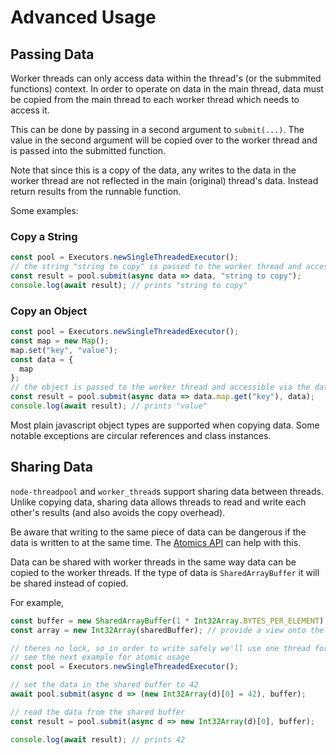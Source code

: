 # Advanced Usage

## Passing Data

Worker threads can only access data within the thread's (or the submmited functions) context. In order to operate on data in the main thread, data must be copied from the main thread to each worker thread which needs to access it.

This can be done by passing in a second argument to `submit(...)`. The value in the second argument will be copied over to the worker thread and is passed into the submitted function.

Note that since this is a copy of the data, any writes to the data in the worker thread are not reflected in the main (original) thread's data. Instead return results from the runnable function.

Some examples:

### Copy a String

```javascript
const pool = Executors.newSingleThreadedExecutor();
// the string "string to copy" is passed to the worker thread and accessible via the data argument
const result = pool.submit(async data => data, "string to copy");
console.log(await result); // prints "string to copy"
```

### Copy an Object

```javascript
const pool = Executors.newSingleThreadedExecutor();
const map = new Map();
map.set("key", "value");
const data = {
  map
};
// the object is passed to the worker thread and accessible via the data argument
const result = pool.submit(async data => data.map.get("key"), data);
console.log(await result); // prints "value"
```

Most plain javascript object types are supported when copying data. Some notable exceptions are circular references and class instances.

## Sharing Data

`node-threadpool` and `worker_thread`s support sharing data between threads. Unlike copying data, sharing data allows threads to read and write each other's results (and also avoids the copy overhead).

Be aware that writing to the same piece of data can be dangerous if the data is written to at the same time. The [Atomics API](https://developer.mozilla.org/en-US/docs/Web/JavaScript/Reference/Global_Objects/Atomics) can help with this.

Data can be shared with worker threads in the same way data can be copied to the worker threads. If the type of data is `SharedArrayBuffer` it will be shared instead of copied.

For example,

```javascript
const buffer = new SharedArrayBuffer(1 * Int32Array.BYTES_PER_ELEMENT);
const array = new Int32Array(sharedBuffer); // provide a view onto the buffer

// theres no lock, so in order to write safely we'll use one thread for this toy example
// see the next example for atomic usage
const pool = Executors.newSingleThreadedExecutor();

// set the data in the shared buffer to 42
await pool.submit(async d => (new Int32Array(d)[0] = 42), buffer);

// read the data from the shared buffer
const result = pool.submit(async d => new Int32Array(d)[0], buffer);

console.log(await result); // prints 42
```
